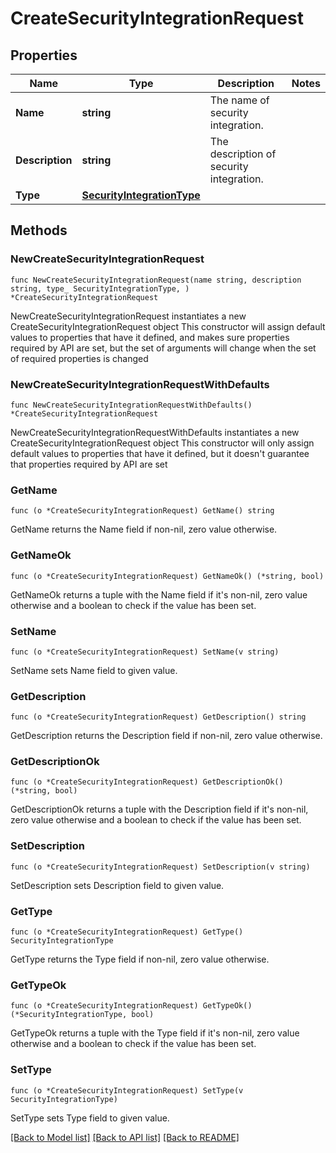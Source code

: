 # CreateSecurityIntegrationRequest

## Properties

Name | Type | Description | Notes
------------ | ------------- | ------------- | -------------
**Name** | **string** | The name of security integration. | 
**Description** | **string** | The description of security integration. | 
**Type** | [**SecurityIntegrationType**](SecurityIntegrationType.md) |  | 

## Methods

### NewCreateSecurityIntegrationRequest

`func NewCreateSecurityIntegrationRequest(name string, description string, type_ SecurityIntegrationType, ) *CreateSecurityIntegrationRequest`

NewCreateSecurityIntegrationRequest instantiates a new CreateSecurityIntegrationRequest object
This constructor will assign default values to properties that have it defined,
and makes sure properties required by API are set, but the set of arguments
will change when the set of required properties is changed

### NewCreateSecurityIntegrationRequestWithDefaults

`func NewCreateSecurityIntegrationRequestWithDefaults() *CreateSecurityIntegrationRequest`

NewCreateSecurityIntegrationRequestWithDefaults instantiates a new CreateSecurityIntegrationRequest object
This constructor will only assign default values to properties that have it defined,
but it doesn't guarantee that properties required by API are set

### GetName

`func (o *CreateSecurityIntegrationRequest) GetName() string`

GetName returns the Name field if non-nil, zero value otherwise.

### GetNameOk

`func (o *CreateSecurityIntegrationRequest) GetNameOk() (*string, bool)`

GetNameOk returns a tuple with the Name field if it's non-nil, zero value otherwise
and a boolean to check if the value has been set.

### SetName

`func (o *CreateSecurityIntegrationRequest) SetName(v string)`

SetName sets Name field to given value.


### GetDescription

`func (o *CreateSecurityIntegrationRequest) GetDescription() string`

GetDescription returns the Description field if non-nil, zero value otherwise.

### GetDescriptionOk

`func (o *CreateSecurityIntegrationRequest) GetDescriptionOk() (*string, bool)`

GetDescriptionOk returns a tuple with the Description field if it's non-nil, zero value otherwise
and a boolean to check if the value has been set.

### SetDescription

`func (o *CreateSecurityIntegrationRequest) SetDescription(v string)`

SetDescription sets Description field to given value.


### GetType

`func (o *CreateSecurityIntegrationRequest) GetType() SecurityIntegrationType`

GetType returns the Type field if non-nil, zero value otherwise.

### GetTypeOk

`func (o *CreateSecurityIntegrationRequest) GetTypeOk() (*SecurityIntegrationType, bool)`

GetTypeOk returns a tuple with the Type field if it's non-nil, zero value otherwise
and a boolean to check if the value has been set.

### SetType

`func (o *CreateSecurityIntegrationRequest) SetType(v SecurityIntegrationType)`

SetType sets Type field to given value.



[[Back to Model list]](../README.md#documentation-for-models) [[Back to API list]](../README.md#documentation-for-api-endpoints) [[Back to README]](../README.md)



